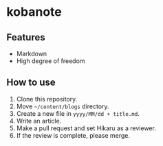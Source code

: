 # kobanote

## Features
- Markdown
- High degree of freedom

## How to use
1. Clone this repository.
2. Move `~/content/blogs` directory.
3. Create a new file in `yyyy/MM/dd + title.md`.
4. Write an article.
5. Make a pull request and set Hikaru as a reviewer.
6. If the review is complete, please merge.